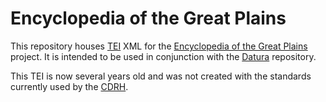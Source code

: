 # Encyclopedia of the Great Plains

This repository houses [TEI](http://www.tei-c.org/index.xml) XML for the [Encyclopedia of the Great Plains](http://plainshumanities.unl.edu/encyclopedia/) project.  It is intended to be used in conjunction with the [Datura](https://github.com/CDRH/datura) repository.

This TEI is now several years old and was not created with the standards currently used by the [CDRH](http://cdrh.unl.edu/).
